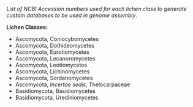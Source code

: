 *List of NCBI Accession numbers used for each lichen class to generate custom databases to be used in genome assembly*. 

**Lichen Classes:**
- Ascomycota, Coniocybomycetes
- Ascomycota, Dothideomycetes	
- Ascomycota, Eurotiomycetes
- Ascomycota, Lecanoromycetes
- Ascomycota, Leotiomycetes
- Ascomycota, Lichinomycetes
- Ascomycota, Sordariomycetes 
- Ascomycota, *Incertae sedis*, Thelocarpaceae 
- Basidiomycota, Basidiomycetes 
- Basidiomycota, Urediniomycetes
